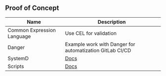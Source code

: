 ## Proof of Concept

| Name                       | Description                                              |
|----------------------------|----------------------------------------------------------|
| Common Expression Language | Use CEL for validation                                   |
| Danger                     | Example work with Danger for automatization GitLab CI/CD |
| SystemD                    | [Docs](./systemd/README.md)                              |
| Scripts                    | [Docs](./scripts/README.md)                              |
